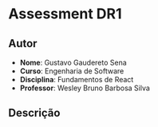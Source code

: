 # Assessment DR1

## Autor
- **Nome**: Gustavo Gaudereto Sena
- **Curso**: Engenharia de Software
- **Disciplina**: Fundamentos de React
- **Professor**: Wesley Bruno Barbosa Silva

## Descrição